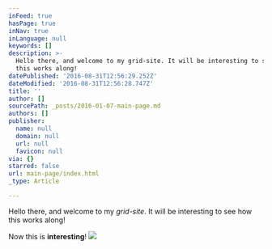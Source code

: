 ```yaml
---
inFeed: true
hasPage: true
inNav: true
inLanguage: null
keywords: []
description: >-
  Hello there, and welcome to my grid-site. It will be interesting to see how
  this works along!
datePublished: '2016-08-31T12:56:29.252Z'
dateModified: '2016-08-31T12:56:28.747Z'
title: ''
author: []
sourcePath: _posts/2016-01-07-main-page.md
authors: []
publisher:
  name: null
  domain: null
  url: null
  favicon: null
via: {}
starred: false
url: main-page/index.html
_type: Article

---
```

Hello there, and welcome to my _grid-site_. It will be interesting to see how this works along!

Now this is **interesting**!
![](https://the-grid-user-content.s3-us-west-2.amazonaws.com/0bd3de37-036f-45ac-9b35-47c374134da3.jpg)